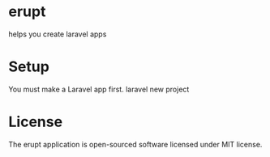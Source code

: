 # erupt
helps you create laravel apps

# Setup
You must make a Laravel app first.
laravel new project

# License
The erupt application is open-sourced software licensed under MIT license.